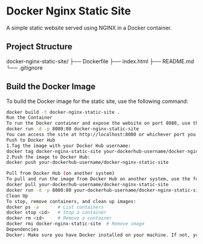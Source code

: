 # Docker Nginx Static Site

A simple static website served using NGINX in a Docker container.

## Project Structure

docker-nginx-static-site/ ├── Dockerfile ├── index.html ├── README.md └── .gitignore

## Build the Docker Image

To build the Docker image for the static site, use the following command:

```bash
docker build -t docker-nginx-static-site .
Run the Container
To run the Docker container and expose the website on port 8080, use this command:
docker run -d -p 8080:80 docker-nginx-static-site
You can access the site at http://localhost:8080 or whichever port you mapped to.
Push to Docker Hub
1.Tag the image with your Docker Hub username:
docker tag docker-nginx-static-site your-dockerhub-username/docker-nginx-static-site
2.Push the image to Docker Hub:
docker push your-dockerhub-username/docker-nginx-static-site

Pull from Docker Hub (on another system)
To pull and run the image from Docker Hub on another system, use the following commands:
docker pull your-dockerhub-username/docker-nginx-static-site
docker run -d -p 8080:80 your-dockerhub-username/docker-nginx-static-site
Clean Up
To stop, remove containers, and clean up images:
docker ps -a       # List containers
docker stop <id>   # Stop a container
docker rm <id>     # Remove a container
docker rmi docker-nginx-static-site  # Remove image
Dependencies
Docker: Make sure you have Docker installed on your machine. If not, you can get it from Docker's official website.




